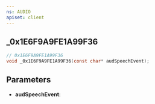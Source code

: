 ```yaml
---
ns: AUDIO
apiset: client
---
```

## _0x1E6F9A9FE1A99F36

```c
// 0x1E6F9A9FE1A99F36
void _0x1E6F9A9FE1A99F36(const char* audSpeechEvent);
```


## Parameters
* **audSpeechEvent**: